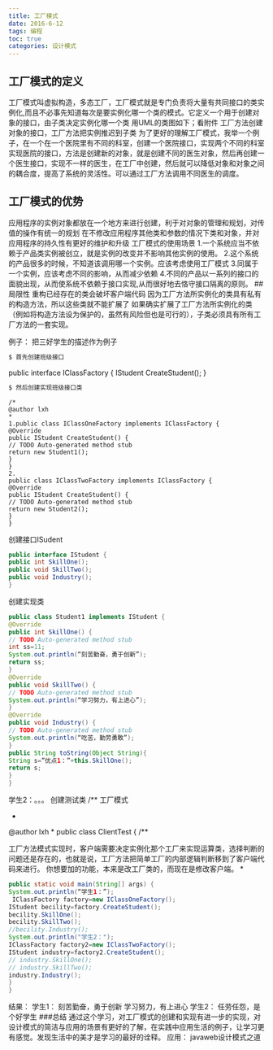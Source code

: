 ```yaml
---
title: 工厂模式
date: 2016-6-12
tags: 编程
toc: true
categories: 设计模式
---
```


## 工厂模式的定义
工厂模式叫虚拟构造，多态工厂，工厂模式就是专门负责将大量有共同接口的类实例化,而且不必事先知道每次是要实例化哪一个类的模式。它定义一个用于创建对象的接口，由子类决定实例化哪一个类
用UML的类图如下；看附件
工厂方法创建对象的接口，工厂方法把实例推迟到子类
为了更好的理解工厂模式，我举一个例子，在一个在一个医院里有不同的科室，创建一个医院接口，实现两个不同的科室实现医院的接口，方法是创建新的对象，就是创建不同的医生对象，然后再创建一个医生接口，实现不一样的医生，在工厂中创建，然后就可以降低对象和对象之间的耦合度，提高了系统的灵活性。可以通过工厂方法调用不同医生的调度。
<!--more-->
## 工厂模式的优势
应用程序的实例对象都放在一个地方来进行创建，利于对对象的管理和规划，对传值的操作有统一的规划
在不修改应用程序其他类和参数的情况下类和对象，并对应用程序的持久性有更好的维护和升级
工厂模式的使用场景
1.一个系统应当不依赖于产品类实例被创立，就是实例的改变并不影响其他实例的使用。
2.这个系统的产品很多的时候，不知道该调用哪一个实例。应该考虑使用工厂模式
3.同属于一个实例，应该考虑不同的影响，从而减少依赖
4.不同的产品以一系列的接口的面貌出现，从而使系统不依赖于接口实现,从而很好地去恪守接口隔离的原则。
##局限性
重构已经存在的类会破坏客户端代码
因为工厂方法所实例化的类具有私有的构造方法，所以这些类就不能扩展了
如果确实扩展了工厂方法所实例化的类（例如将构造方法设为保护的，虽然有风险但也是可行的），子类必须具有所有工厂方法的一套实现。

例子：
把三好学生的描述作为例子

``` bash
$ 首先创建班级接口
```


public interface IClassFactory {
IStudent CreateStudent();
}

``` bash
$ 然后创建实现班级接口类
```


```
/*
@author lxh
*
1.public class IClassOneFactory implements IClassFactory {
@Override
public IStudent CreateStudent() {
// TODO Auto-generated method stub
return new Student1();
}
}
2.
public class IClassTwoFactory implements IClassFactory {
@Override
public IStudent CreateStudent() {
// TODO Auto-generated method stub
return new Student2();
}
}

```

创建接口ISudent
```java
public interface IStudent {
public int SkillOne();
public void SkillTwo();
public void Industry();
}
```
创建实现类
```java
public class Student1 implements IStudent {
@Override
public int SkillOne() {
// TODO Auto-generated method stub
int ss=11;
System.out.println(“刻苦勤奋，勇于创新”);
return ss;
}
@Override
public void SkillTwo() {
// TODO Auto-generated method stub
System.out.println(“学习努力，有上进心”);
}
@Override
public void Industry() {
// TODO Auto-generated method stub
System.out.println(“吃苦，勤劳勇敢”);
}
public String toString(Object String){
String s=”优点1：”+this.SkillOne();
return s;
}
}
```
学生2：。。。
创建测试类
/**
工厂模式

*
@author lxh
*
public class ClientTest {
/**

工厂方法模式实现时，客户端需要决定实例化那个工厂来实现运算类，选择判断的问题还是存在的，也就是说，工厂方法把简单工厂的内部逻辑判断移到了客户端代码来进行。
你想要加的功能，本来是改工厂类的，而现在是修改客户端。
*
```java
public static void main(String[] args) {
System.out.println(“学生1：”);
 IClassFactory factory=new IClassOneFactory();
IStudent becility=factory.CreateStudent();
becility.SkillOne();
becility.SkillTwo();
//becility.Industry();
System.out.println("学生2：");
IClassFactory factory2=new IClassTwoFactory();
IStudent industry=factory2.CreateStudent();
// industry.SkillOne();
// industry.SkillTwo();
industry.Industry();
}
}
```
结果：
学生1：
刻苦勤奋，勇于创新
学习努力，有上进心
学生2：
任劳任怨，是个好学生
###总结
通过这个学习，对工厂模式的创建和实现有进一步的实现，对设计模式的简洁与应用的场景有更好的了解，在实践中应用生活的例子，让学习更有感觉。发现生活中的美才是学习的最好的诠释。
应用：
javaweb设计模式之道
